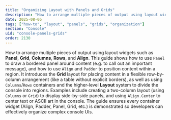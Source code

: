 ```yaml
---
title: "Organizing Layout with Panels and Grids"
description: "How to arrange multiple pieces of output using layout widgets such as Panel, Grid, Columns, Rows, and Align"
date: 2025-08-05
tags: ["how-to", "layout", "panels", "grids", "organization"]
section: "Console"
uid: "console-panels-grids"
order: 2130
---
```


How to arrange multiple pieces of output using layout widgets such as **Panel**, **Grid**, **Columns**, **Rows**, and **Align**. This guide shows how to use `Panel` to draw a bordered panel around content (e.g. to call out an important message), and how to use `Align` and `Padder` to position content within a region. It introduces the **Grid** layout for placing content in a flexible row-by-column arrangement (like a table without explicit borders), as well as using `Columns`/`Rows` containers and the higher-level **Layout** system to divide the console into regions. Examples include creating a two-column layout (using `Columns` or `Grid`) to display side-by-side panels, and using `Align.Center` to center text or ASCII art in the console. The guide ensures every container widget (Align, Padder, Panel, Grid, etc.) is demonstrated so developers can effectively organize complex console UIs.